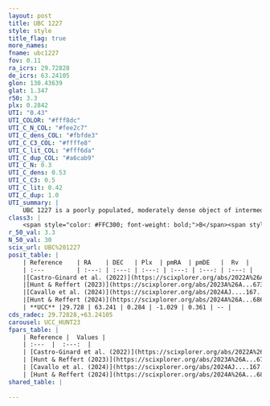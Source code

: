 ```yaml
---
layout: post
title: UBC 1227
style: style
title_flag: true
more_names: 
fname: ubc1227
fov: 0.11
ra_icrs: 29.72828
de_icrs: 63.24105
glon: 130.43639
glat: 1.347
r50: 3.3
plx: 0.2842
UTI: "0.43"
UTI_COLOR: "#fff8dc"
UTI_C_N_COL: "#fee2c7"
UTI_C_dens_COL: "#fbfde3"
UTI_C_C3_COL: "#ffffe8"
UTI_C_lit_COL: "#fff6da"
UTI_C_dup_COL: "#a6cab9"
UTI_C_N: 0.3
UTI_C_dens: 0.53
UTI_C_C3: 0.5
UTI_C_lit: 0.42
UTI_C_dup: 1.0
UTI_summary: |
    UBC 1227 is a poorly populated, moderately dense object of intermediate C3 quality. It was recently reported in the literature.
class3: |
    <span style="color: #FFC300; font-weight: bold;">B</span><span style="color: #FFC300; font-weight: bold;">B</span>
r_50_val: 3.3
N_50_val: 30
scix_url: UBC%201227
posit_table: |
    | Reference    | RA    | DEC   | Plx  | pmRA  | pmDE   |  Rv  |
    | :---         | :---: | :---: | :---: | :---: | :---: | :---: |
    |[Castro-Ginard et al. (2022)](https://scixplorer.org/abs/2022A%26A...661A.118C) | 29.69 | 63.24 | 0.29 | -1.01 | 0.36 | -- |
    |[Hunt & Reffert (2023)](https://scixplorer.org/abs/2023A%26A...673A.114H) | 29.724 | 63.242 | 0.285 | -1.044 | 0.361 | -- |
    |[Cavallo et al. (2024)](https://scixplorer.org/abs/2024AJ....167...12C) | 29.683 | 63.231 | 0.289 | -- | -- | -- |
    |[Hunt & Reffert (2024)](https://scixplorer.org/abs/2024A%26A...686A..42H) | 29.724 | 63.242 | 0.285 | -1.044 | 0.361 | -- |
    | **UCC** |29.728 | 63.241 | 0.284 | -1.029 | 0.361 | -- | 
cds_radec: 29.72828,+63.24105
carousel: UCC_HUNT23
fpars_table: |
    | Reference |  Values |
    | :---  |  :---:  |
    | [Castro-Ginard et al. (2022)](https://scixplorer.org/abs/2022A%26A...661A.118C) | `AV=1.846, Dist=3274, logAge=7.425` |
    | [Hunt & Reffert (2023)](https://scixplorer.org/abs/2023A%26A...673A.114H) | `AV50=2.183, diffAV50=0.6, MOD50=12.513, logAge50=7.702` |
    | [Cavallo et al. (2024)](https://scixplorer.org/abs/2024AJ....167...12C) | `AV50=2.04, dMod50=12.27, logAge50=7.96, [Fe/H]50=0.37` |
    | [Hunt & Reffert (2024)](https://scixplorer.org/abs/2024A%26A...686A..42H) | `MassJ=227.558` |
shared_table: |
    
---
```


